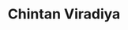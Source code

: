 ---
title: "Chintan Viradiya"
description: "Chintan Viradiya is a DevOps Engineer at Improwised Technologies. Passionate about Infrastructure as Code and CI/CD pipelines, he focuses on optimizing cloud deployments and enhancing the security and performance of modern applications. He plays a key role in ensuring high availability and driving DevOps best practices across projects"
linkedin: "https://www.linkedin.com/in/chintan-viradiya-04484b1b8/"
image: "$lib/images/teams/ChintanV.jpg"
---